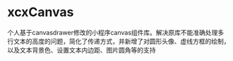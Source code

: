 # xcxCanvas
个人基于canvasdrawer修改的小程序canvas组件库。解决原库不能准确处理多行文本的高度的问题，简化了传递方式，并新增了对圆形头像、虚线方框的绘制，以及文本背景色、设置文本内边距、图片圆角等的支持
